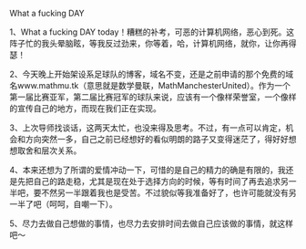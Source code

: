 What a fucking DAY

1、What a fucking DAY today！糟糕的补考，可恶的计算机网络，恶心到死。这阵子忙的我头晕脑眩，等我反过劲来，你等着，哈，计算机网络，就你，让你再得瑟！

2、今天晚上开始架设系足球队的博客，域名不变，还是之前申请的那个免费的域名www.mathmu.tk（意思就是数学曼联，MathManchesterUnited）。作为一个第一届比赛亚军，第二届比赛冠军的球队来说，应该有一个像样荣誉室，一个像样的宣传自己的地方，而现在我们正在实现。

3、上次导师找谈话，这两天太忙，也没来得及思考。不过，有一点可以肯定，机会和方向突然一多，自己之前已经想好的看似明朗的路子又变得迷茫了，得好好想想取舍和层次关系。

4、本来还想为了所谓的爱情冲动一下，可惜的是自己的精力的确是有限的，我还是先把自己的路走稳，尤其是现在处于选择方向的时候，等有时间了再去追求另一半吧，要不然另一半跟着我也是受苦。不过貌似等我准备好了，也许可能就没有另一半了吧（呵呵，自嘲一下）。

5、尽力去做自己想做的事情，也尽力去安排时间去做自己应该做的事情，就这样吧～
